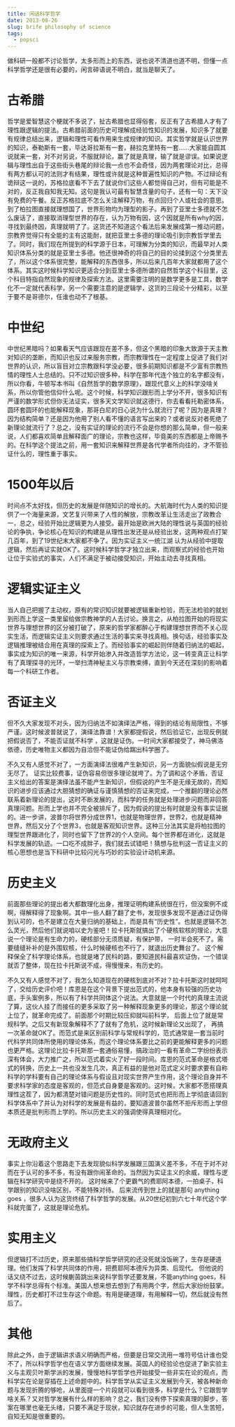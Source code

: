 ```yaml
---
title: 闲话科学哲学
date: 2013-08-26
slug: brife philosophy of science
tags:
  - popsci
---
```

做科研一般都不讨论哲学，太多形而上的东西，说也说不清道也道不明，但懂一点科学哲学还是很有必要的，闲言碎语说不明白，就当是聊天了。

# 古希腊

哲学是爱智慧这个梗就不多说了，扯古希腊也显得俗套，反正有了古希腊人才有了理性跟逻辑的提法。古希腊前面的历史可理解成经验性知识的发展，知识多了就要有规律总结出来，逻辑和理性可看作用来生成规律的知识。其实哲学就是认识世界的知识，泰勒斯有一套，毕达哥拉斯有一套，赫拉克里特有一套……大家能自圆其说就来一套，对不对另说，不服就辩论，赢了就是真理，输了就是谬误。如果说逻辑与理性出自于这些街头巷尾的辩论我一点也不会奇怪，因为两套理论对比，总得有两方都认可的法则才有结果，理性或许就是这种普遍性知识的产物。不过辩论有诡辩这一说的，苏格拉底看不下去了就说你们这些人都觉得自己对，但有可能是不对的，反正我自知我无知。这句是我认可最有智慧含量的句子，还有一句：天下没有免费的午餐。反正苏格拉底不怎么关注解释万物，有点回归个人或社会的意思。到了柏拉图直接就理想国了，世界形物均为理型的影子。再到了亚里士多德就不怎么废话了，直接取消理型世界的存在，认为万物有因，这个因就是所有why的因，寻找到最终因，真理就明了了。这货还不知道这个看法后来发展成第一推动问题，宗教界觉得只有全能的主有这能耐，就把亚里士多德的理论吸引到宗教哲学里去了。同时，我们现在所提到的科学源于日本，可理解为分类的知识，而最早对人类知识体系分类的就是亚里士多德。他还很神奇的将自己的目的论揉到这个分类里去了，所以这个体系很完整，能解释的东西很多，所以后来几百年大家就都用了这个体系。其实这时候科学知识更适合分到亚里士多德所谓的自然哲学这个科目里，这个科目特指自然现象的规律及探索方法。这里需要注明的是数学更多是工具，数学化不一定就代表科学，另一个需要注意的是逻辑学，这货的三段论十分精彩，以至于要不是哥德尔，任谁也动不了根基。

# 中世纪

中世纪黑暗吗？如果看天气应该跟现在差不多，但这个黑暗的印象大致源于天主教对知识的垄断，而知识也反过来服务宗教，而宗教理性在一定程度上促进了我们对世界的认识，所以盲目对立宗教跟科学没必要，很多前期知识都是不少富有宗教热情的理性人士总结的。只不过知识很多种，科学在那年代连个独立的名字都没有，所以你看，牛顿写本书叫《自然哲学的数学原理》，跟现代意义上的科学没啥关系，所以你管他信仰什么呢。这个时候，科学知识跟形而上学分不开，很多知识有严谨的数学形式但你无法证实，很多天文学知识就这德行，你去看看托勒密体系，圆环套圆环的也能解释现象，那哥白尼的日心说为什么就流行了呢？因为是真理？因为结构简单？还是因为他用了别人看不懂的语言写出来的？或者说反对者死绝了新理论就流行了？总之，没有实证的理论的流行不会是你想的那么简单，但一般来说，人们都喜欢简单且解释面广的理论，宗教也这样，毕竟美的东西都是上帝赐予的。在科学这个提法之前，用一套知识来解释世界是各代学者所向往的，才不管验证什么的，理性重于事实。

# 1500年以后

时间点不太好找，但历史的发展是伴随知识的增长的。大航海时代为人类的知识提供了一个海量来源，文艺复兴带来了人性的解放，宗教改革让生活走出了政教合一，总之，经验开始比逻辑更为人接受。最开始是欧洲大陆的理性说与英国的经验论的争执，争论核心在知识的构建是从理性出发还是从经验出发，这两种观点打架几百年，到了19世纪末大家都不争了。因为实证主义一统江湖 认为从经验中提取逻辑，然后再证实就OK了。这时候科学哲学才独立出来，而观察式的经验也开始让位于实验式的事实，人们不满足于被动接受知识，开始主动去寻找真相。

# 逻辑实证主义

当人自己把握了主动权，原有的常识知识就要被逻辑重新检验，而无法检验的就划到形而上学这一类里留给做宗教神学的人去讨论。换言之，从柏拉图开始的将现实世界与理想世界的区分被打破了，原来的哲学家都醉心于构建理想世界而不关心现实生活，而逻辑实证主义则要求通过生活的事实来寻找真相。换句话，经验事实及逻辑推理被结合用在真理的探索上了。而经验事实的崛起则伴随着归纳法的崛起，事实成为知识的唯一来源，科学开始渗入并改造哲学方法论，这一转变真正让科学有了真理探寻的光环，一举扫清神秘主义与宗教束缚，直到今天还在深刻的影响着每一个科研工作者。

# 否证主义

但不久大家发现不对头，因为归纳法不如演绎法严格，得到的结论有局限性，不够严谨。这时候波普就说了，演绎法靠谱！大家都提假说，然后验证它，出现反例就把假说否了，不能否证就不科学 ，这就是证伪。一时间大家都接受了，神马佛洛依德，历史唯物主义都因为自洽但不能证伪给踹出科学圈了。

不久又有人感觉不对了，一方面演绎法很难产生新知识，另一方面貌似假说是无穷无尽了。 证实比较费事，证伪容易但很多理论就垮了。为了调和这个矛盾，否证主义给出的答案是演绎法虽不能产生新知识，但假说的产生不是无缘无故的，而知识的进步应该通过大胆猜想的确证与谨慎猜想的否证来完成，一个推翻的理论必然联系着新理论的提出，这时不断发展的，而科学的任务就是处理进步问题而非回答真理问题。形而上学也并不完全被排斥了，因为假说的提出有时就是没有事实证据的。进一步讲，波普尔将世界分成世界1，也就是物理世界，世界2，也就是精神世界，然后又分了个世界3，也就是客观知识世界。这种三分法其实是将柏拉图的理型世界跟进化了，同时也留下了世界2的个人空间。每个世界都在进化，这就是科学发展的轨迹。一口吃不成胖子，我们就去试错吧！猜想与批判这一否证主义的核心思想也是当下科研中比较闪光与巧妙的实验设计动机来源。

# 历史主义

前面那些理论的提出者大都数理化出身，推理证明构建系统很在行，但没案例不成啊，得解释得了现象啊。其中一些人翻了翻了史书，发现很多发现不是通过证伪得到认可的，也不是建立在大量归纳的基础上，而是具有“历史性”。也就是逻辑不怎么灵光，然后他们就说咱以史为鉴吧！拉卡托斯就搞出了个硬核软核的理论，大意说一个理论是有生命力的，硬核部分无须质疑，有保护带， 一时半会死不了。需要缝缝补补的是外围软核，什么时候硬核也不行了，就退出历史舞台了。 这个解释保全了科学理论体系，也就是堵了民科的路，要知道民科最喜欢证伪，一个错误就否了整体，现在拉卡托斯说不成，得慢慢来，有历史的。

不久又有人感觉不对了，我怎么知道现在的硬核到底对不对？拉卡托斯这时就呵呵了，交给历史评价吧！库恩是在这个背景下提出范式的，他本身有较强的历史功底，手头案例多，所以有了科学共同体这个说法。大意就是一个时代的真理主流说了算，这伙人挂了而接任的更多采取了另一种解释现象更多的理论，那这个理论就上位了，就革命完成了。前面那个时期比较压抑就叫前科学， 后面上位了就是常规科学。之后又有新现象解释不了了就有了危机，这时候新理论又出现了， 再搞一次革命就OK了。而范式是来区别前科学与常规科学的，范式通常是一套当前时代科学共同体所使用的理论体系，而这个理论体系要比之前的更能解释更多的问题也更严格。这理论比拉卡托斯那一套通俗易懂，搞政治的一看有革命二字纷纷表示深有体会，大力推广之，所以范式着实火了好一段时间。库恩的范式革命是格式塔式的转换，历史上一共也没发生几次，真正有益的是他对范式定义时要求要有自称科学的学科要有自己的理论体系与假设且对现实世界产生作用，这个理论自身并不要求科学家的态度是客观的，但范式自身要是客观的。这时候，大家都不愿搭理真理性这茬了，因为都清楚对错问题是历史性的。同时范式也把形而上学彻底请回到科学体系中了并认为对科学的发展是有益的，要知道波普尔虽然不拒斥形而上学但本质还是批判形而上学的。所以历史主义的强调使得真理相对化。

# 无政府主义

事实上你沿着这个思路走下去发现貌似科学发展跟三国演义差不多，不在于对不对而在于认可的多不多，有没有跟你闹革命的。当然因为实证主义的余威，理性与逻辑在科学研究中是绕不开的。 这时候来了个更霸气的费耶阿本德，一拍桌子，科学跟别的知识没啥区别，不能特殊对待。 后来流传到世上的就是那句 anything goes ，很多人认为这货终结了科学哲学的发展。从20世纪初到六七十年代这个学科就完蛋了，这就是理论危机。

# 实用主义

但逻辑打不过历史，原来那些搞科学哲学研究的还没死就没饭碗了，生存是硬道理。他们发挥了科学共同体的作用，把费耶阿本德斥为异类、后现代。 但他说的话又绕不过去，这时候蒯茵跳出来说科学哲学还要发展，不能anything goes，科学不科学总得有个标准。美国人想来想去想到了有用两个字，然后大家纷纷鼓掌。理性，历史都打不过生存这个命题。有用是硬道理，有用解释一切，然后就没有然后了。

# 其他

除此之外，由于逻辑讲求语义明确而严格，但要是日常交流用一堆符号估计谁也受不了，所以科学哲学也在语义学方面继续发展。英国人的经验论也促进了新实验主义与主观贝叶斯学派的发展，慢慢地科学哲学也开始接受一些非实在论的观点，而科学实在论是穿插在上述命题中的。科学哲学从实证主义发展到今天，被各种新命题与发现折腾的够呛，从里面提一个片段就可以看到很多，科学是什么？它跟哲学啥关系？又对哲学发展有什么样的影响？总之，我们没有停下探索真理的脚步，答案在哪里也毫无头绪，只要不满足于现状，知识就存在进步的可能，但人生苦短，自知无知是很重要的。